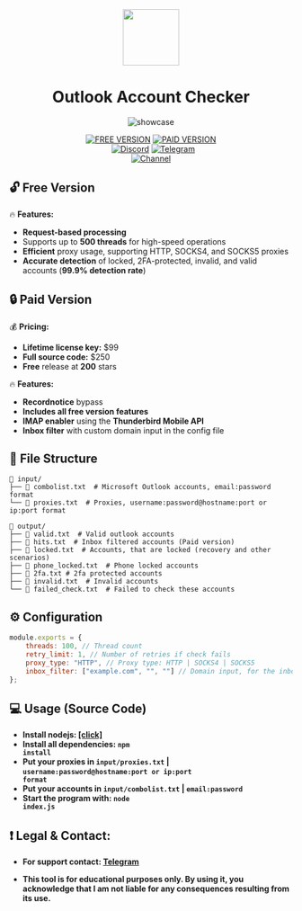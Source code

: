 <div id="header" align="center">
  <img src="https://i.ibb.co/dJ1rh03/microsoft-logo.png" width="100"/> 
</div>

<div id="title" align="center">

  # Outlook Account Checker 
</div>

<div id="title" align="center">
  

![showcase](https://github.com/user-attachments/assets/d68cbed8-112d-48fc-b766-9256468a9595)


<p align="center">

  [![FREE VERSION](https://img.shields.io/badge/FREE%20VERSION-%23FF0000.svg?style=for-the-badge&logo=YouTube&logoColor=white)](https://youtube.com)
  [![PAID VERSION](https://img.shields.io/badge/PAID%20VERSION-%23FF0000.svg?style=for-the-badge&logo=YouTube&logoColor=white)](https://youtube.com)
  <br>
  &nbsp;&nbsp;[![Discord](https://img.shields.io/badge/Discord-%235865F2.svg?style=for-the-badge&logo=discord&logoColor=white)](https://discord.gg/sm38JmvVey)
  [![Telegram](https://img.shields.io/badge/Telegram-2CA5E0?style=for-the-badge&logo=telegram&logoColor=white)](https://t.me/etherialdev)
  <br>
  [![Channel](https://img.shields.io/badge/Channel-2CA5E0?style=for-the-badge&logo=telegram&logoColor=white)](https://t.me/etherialhub)
</p>



</div> 
 
## 🔓 Free Version   
🔥 **Features:** 
- **Request-based processing** 
- Supports up to **500 threads** for high-speed operations
- **Efficient** proxy usage, supporting HTTP, SOCKS4, and SOCKS5 proxies
- **Accurate detection** of locked, 2FA-protected, invalid, and valid accounts (**99.9% detection rate**)

## 🔒 Paid Version  
💰 **Pricing:**  
- **Lifetime license key:** $99  
- **Full source code:** $250  
- **Free** release at **200** stars 

🔥 **Features:** 
- **Recordnotice** bypass
- **Includes all free version features**  
- **IMAP enabler** using the **Thunderbird Mobile API**  
- **Inbox filter** with custom domain input in the config file

## 📑 File Structure

```
📁 input/
├── 📄 combolist.txt  # Microsoft Outlook accounts, email:password format
└── 📄 proxies.txt  # Proxies, username:password@hostname:port or ip:port format

📁 output/
├── 📄 valid.txt  # Valid outlook accounts
├── 📄 hits.txt  # Inbox filtered accounts (Paid version)
├── 📄 locked.txt  # Accounts, that are locked (recovery and other scenarios)
├── 📄 phone_locked.txt  # Phone locked accounts
├── 📄 2fa.txt # 2fa protected accounts
├── 📄 invalid.txt  # Invalid accounts
└── 📄 failed_check.txt  # Failed to check these accounts
```
## ⚙️ Configuration
```js
module.exports = {
    threads: 100, // Thread count
    retry_limit: 1, // Number of retries if check fails
    proxy_type: "HTTP", // Proxy type: HTTP | SOCKS4 | SOCKS5
    inbox_filter: ["example.com", "", ""] // Domain input, for the inbox filter
};

```

## 💻 Usage (Source Code) 
  - **Install nodejs: [[click]](https://nodejs.org/en/download/prebuilt-installer)**
  - **Install all dependencies: <code>npm install</code>**
  - **Put your proxies in <code>input/proxies.txt</code> | <code>username:password@hostname:port or ip:port format</code>**
  - **Put your accounts in <code>input/combolist.txt</code> | <code>email:password</code>**
  - **Start the program with: <code>node index.js</code>**

## ❗ Legal & Contact:
  
  - **For support contact: [Telegram](https://t.me/etherialdev)** 

  - **This tool is for educational purposes only. By using it, you acknowledge that I am not liable for any consequences resulting from its use.**

